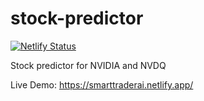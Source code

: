 # stock-predictor
[![Netlify Status](https://api.netlify.com/api/v1/badges/3ebc0cdb-721a-431f-8a87-15ca4b36286b/deploy-status)](https://app.netlify.com/sites/smarttraderai/deploys)

Stock predictor for NVIDIA and NVDQ

Live Demo:
https://smarttraderai.netlify.app/
